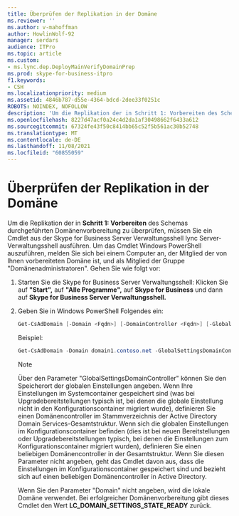 ```yaml
---
title: Überprüfen der Replikation in der Domäne
ms.reviewer: ''
ms.author: v-mahoffman
author: HowlinWolf-92
manager: serdars
audience: ITPro
ms.topic: article
ms.custom:
- ms.lync.dep.DeployMainVerifyDomainPrep
ms.prod: skype-for-business-itpro
f1.keywords:
- CSH
ms.localizationpriority: medium
ms.assetid: 4846b787-d55e-4364-bdcd-2dee33f0251c
ROBOTS: NOINDEX, NOFOLLOW
description: 'Um die Replikation der in Schritt 1: Vorbereiten des Schemas durchgeführten Domänenvorbereitung zu überprüfen, müssen Sie ein Cmdlet aus der Skype for Business Server Verwaltungsshell lync Server-Verwaltungsshell ausführen. Um das Cmdlet Windows PowerShell auszuführen, melden Sie sich bei einem Computer an, der Mitglied der von Ihnen vorbereiteten Domäne ist, und als Mitglied der Gruppe "Domänenadministratoren". Gehen Sie wie folgt vor:'
ms.openlocfilehash: 8227d47acf0a24c4d2da1af30498662f6433a612
ms.sourcegitcommit: 67324fe43f50c8414bb65c52f5b561ac30b52748
ms.translationtype: MT
ms.contentlocale: de-DE
ms.lasthandoff: 11/08/2021
ms.locfileid: "60855059"
---
```

# <a name="verify-replication-in-the-domain"></a>Überprüfen der Replikation in der Domäne
 
Um die Replikation der in **Schritt 1: Vorbereiten** des Schemas durchgeführten Domänenvorbereitung zu überprüfen, müssen Sie ein Cmdlet aus der Skype for Business Server Verwaltungsshell lync Server-Verwaltungsshell ausführen. Um das Cmdlet Windows PowerShell auszuführen, melden Sie sich bei einem Computer an, der Mitglied der von Ihnen vorbereiteten Domäne ist, und als Mitglied der Gruppe "Domänenadministratoren". Gehen Sie wie folgt vor:
  
1. Starten Sie die Skype for Business Server Verwaltungsshell: Klicken Sie auf **"Start",** auf **"Alle Programme",** auf **Skype for Business** und dann auf **Skype for Business Server Verwaltungsshell.**
    
2. Geben Sie in Windows PowerShell Folgendes ein:
    
   ```PowerShell
   Get-CsAdDomain [-Domain <Fqdn>] [-DomainController <Fqdn>] [-GlobalCatalog <Fqdn>] [-GlobalSettingsDomainController <Fqdn>]
   ```

    Beispiel:
    
   ```PowerShell
   Get-CsAdDomain -Domain domain1.contoso.net -GlobalSettingsDomainController dc01.domain1.contoso.com
   ```

    > [!NOTE]
    > Über den Parameter "GlobalSettingsDomainController" können Sie den Speicherort der globalen Einstellungen angeben. Wenn Ihre Einstellungen im Systemcontainer gespeichert sind (was bei Upgradebereitstellungen typisch ist, bei denen die globale Einstellung nicht in den Konfigurationscontainer migriert wurde), definieren Sie einen Domänencontroller im Stammverzeichnis der Active Directory Domain Services-Gesamtstruktur. Wenn sich die globalen Einstellungen im Konfigurationscontainer befinden (dies ist bei neuen Bereitstellungen oder Upgradebereitstellungen typisch, bei denen die Einstellungen zum Konfigurationscontainer migriert wurden), definieren Sie einen beliebigen Domänencontroller in der Gesamtstruktur. Wenn Sie diesen Parameter nicht angeben, geht das Cmdlet davon aus, dass die Einstellungen im Konfigurationscontainer gespeichert sind und bezieht sich auf einen beliebigen Domänencontroller in Active Directory. 
  
    Wenn Sie den Parameter "Domain" nicht angeben, wird die lokale Domäne verwendet. Bei erfolgreicher Domänenvorbereitung gibt dieses Cmdlet den Wert **LC_DOMAIN_SETTINGS_STATE_READY** zurück.
    

